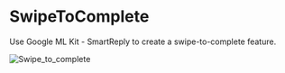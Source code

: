 # SwipeToComplete

Use Google ML Kit - SmartReply to create a swipe-to-complete feature.

![Swipe_to_complete](https://user-images.githubusercontent.com/2435576/126724378-3a813043-ee6a-45f3-99bb-9dbe45d4675f.gif)

